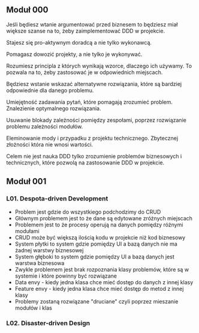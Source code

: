 ## Moduł 000

Jeśli będiesz wtanie argumentować przed biznesem to będziesz miał większe szanse na to, żeby zaimplementować DDD w projekcie.

Stajesz się pro-aktywnym doradcą a nie tylko wykonawcą.

Pomagasz dowozić projekty, a nie tylko je wykonywać.

Rozumiesz principla z których wynikają wzorce, dlaczego ich używamy. To pozwala na to, żeby zastosować je w odpowiednich miejscach.

Będziesz wstanie wskazać alternatywne rozwiązania, które są bardziej odpowiednie dla danego problemu.

Umiejętność zadawania pytań, które pomagają zrozumieć problem. Znalezienie optymalnego rozwiązania.

Usuwanie blokady zależności pomiędzy zespołami, poprzez rozwiązanie problemu zależności modułów.

Eleminowanie mody i przypadku z projektu technicznego. Zbytecznej złożności która nie wnosi wartości.

Celem nie jest nauka DDD tylko zrozumienie problemów biznesowych i technicznych, które pozwolą na zastosowanie DDD w projekcie.

## Moduł 001

### L01. Despota-driven Development

-   Problem jest gdzie do wszystkiego podchodzimy do CRUD
-   Głównym problemem jest to że dane są edytowane zróżnych miejscach
-   Problemem jest to że procesy operują na danych pomiędzy różnymi modułami
-   CRUD może być większą ilością kodu w projekcie niż kod biznesowy
-   System płytki to system gdzie pomiędzy UI a bazą danych nie ma żadnej warstwy biznesowej
-   System głęboki to system gdzie pomiędzy UI a bazą danych jest warstwa biznesowa
-   Zwykle problemem jest brak rozpoznania klasy problemów, które są w systemie i które powinny być rozwiązane
-   Data envy - kiedy jedna klasa chce mieć dostęp do danych z innej klasy
-   Feature envy - kiedy jedna klasa chce mieć dostęp do metod z innej klasy
-   Problemy zostaną rozwiązane "druciane" czyli poprzez mieszanie modułów i klas

### L02. Disaster-driven Design
